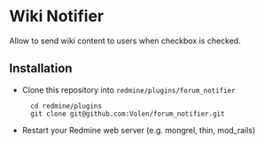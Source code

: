 Wiki Notifier
============

Allow to send wiki content to users when checkbox is checked.

Installation
------------

- Clone this repository into `redmine/plugins/forum_notifier`

        cd redmine/plugins
        git clone git@github.com:Volen/forum_notifier.git

- Restart your Redmine web server (e.g. mongrel, thin, mod\_rails)

